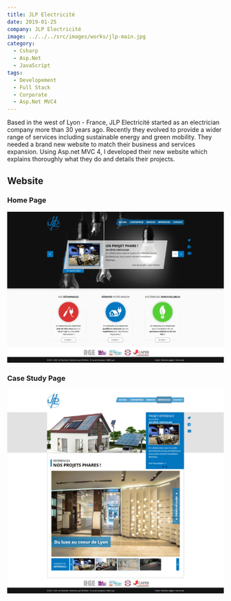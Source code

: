 ```yaml
---
title: JLP Electricité
date: 2019-01-25
company: JLP Electricité
image: ../../../src/images/works/jlp-main.jpg
category:
  - Csharp
  - Asp.Net
  - JavaScript
tags:
  - Developement
  - Full Stack
  - Corporate
  - Asp.Net MVC4
---
```


Based in the west of Lyon - France, JLP Electricité started as an electrician company more than 30 years ago. Recently they evolved to provide a wider range of services including sustainable energy and green mobility. They needed a brand new website to match their business and services expansion. Using Asp.net MVC 4, I developed their new website which explains thoroughly what they do and details their projects.

## Website

### Home Page

![Home Page](./JlpElec_02.jpg)

### Case Study Page

![Case Study Page](./JlpElec_01.jpg)
